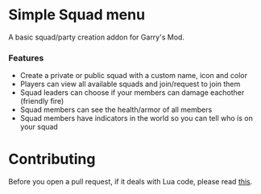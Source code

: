 # Simple Squad menu

A basic squad/party creation addon for Garry's Mod.

### Features

* Create a private or public squad with a custom name, icon and color
* Players can view all available squads and join/request to join them
* Squad leaders can choose if your members can damage eachother (friendly fire)
* Squad members can see the health/armor of all members
* Squad members have indicators in the world so you can tell who is on your squad

# Contributing

Before you open a pull request, if it deals with Lua code, please read [this](https://github.com/StyledStrike/gmod-squad-menu/blob/main/.github/pull_request_template.md).
